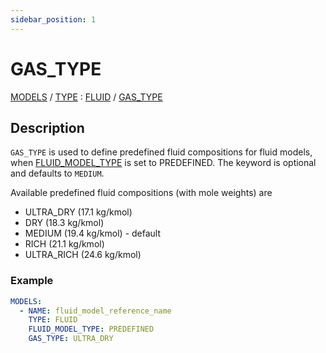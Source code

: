 ```yaml
---
sidebar_position: 1
---
```

# GAS_TYPE

[MODELS](/about/references/keywords_tree/MODELS/index.md) /
[TYPE](/about/references/keywords_tree/MODELS/TYPE/index.md) :
[FLUID](/about/references/keywords_tree/MODELS/TYPE/FLUID/index.md) /
[GAS_TYPE](/about/references/keywords_tree/MODELS/TYPE/FLUID/FLUID_MODEL_TYPE/PREDEFINED/GAS_TYPE/index.md)

## Description
`GAS_TYPE` is used to define predefined fluid compositions for fluid models, when 
[FLUID_MODEL_TYPE](/about/references/keywords_tree/MODELS/TYPE/FLUID/FLUID_MODEL_TYPE/index.md) 
is set to PREDEFINED. The keyword is optional and defaults to `MEDIUM`.

Available predefined fluid compositions (with mole weights) are

- ULTRA_DRY (17.1 kg/kmol)
- DRY (18.3 kg/kmol)
- MEDIUM (19.4 kg/kmol) - default
- RICH (21.1 kg/kmol)
- ULTRA_RICH (24.6 kg/kmol)

### Example
~~~~~~~~yaml
MODELS:
  - NAME: fluid_model_reference_name
    TYPE: FLUID
    FLUID_MODEL_TYPE: PREDEFINED
    GAS_TYPE: ULTRA_DRY
~~~~~~~~
